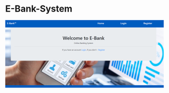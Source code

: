 # E-Bank-System
![Picture](https://github.com/DechevBoris/E-Bank-System/blob/master/Pictures/1.png)
